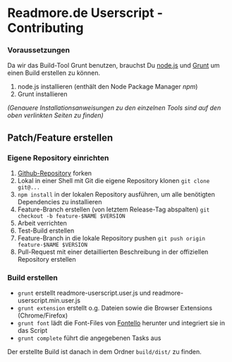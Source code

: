 # Readmore.de Userscript - Contributing

### Voraussetzungen

Da wir das Build-Tool Grunt benutzen, brauchst Du [node.js](http://nodejs.org/) und
[Grunt](http://gruntjs.com/getting-started) um einen Build erstellen zu können.

1. node.js installieren (enthält den Node Package Manager _npm_)
2. Grunt installieren

_(Genauere Installationsanweisungen zu den einzelnen Tools sind auf den oben verlinkten Seiten zu finden)_

## Patch/Feature erstellen
### Eigene Repository einrichten
1. [Github-Repository](https://github.com/thextor/readmore-userscript) forken
2. Lokal in einer Shell mit Git die eigene Repository klonen ```git clone git@...```
3. ```npm install``` in der lokalen Repository ausführen, um alle benötigten Dependencies zu installieren
3. Feature-Branch erstellen (von letztem Release-Tag abspalten) ```git checkout -b feature-$NAME $VERSION```
4. Arbeit verrichten
5. Test-Build erstellen
6. Feature-Branch in die lokale Repository pushen ```git push origin feature-$NAME $VERSION```
7. Pull-Request mit einer detaillierten Beschreibung in der offiziellen Repository erstellen

### Build erstellen

* ```grunt``` erstellt readmore-userscript.user.js und readmore-userscript.min.user.js
* ```grunt extension``` erstellt o.g. Dateien sowie die Browser Extensions (Chrome/Firefox)
* ```grunt font``` lädt die Font-Files von [Fontello](http://fontello.com/) herunter und integriert sie in das Script
* ```grunt complete``` führt die angegebenen Tasks aus

Der erstellte Build ist danach in dem Ordner ```build/dist/``` zu finden.
